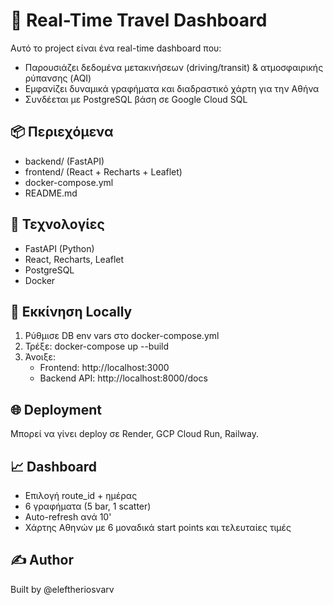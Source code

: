 # 🚀 Real-Time Travel Dashboard

Αυτό το project είναι ένα real-time dashboard που:
- Παρουσιάζει δεδομένα μετακινήσεων (driving/transit) & ατμοσφαιρικής ρύπανσης (AQI)
- Εμφανίζει δυναμικά γραφήματα και διαδραστικό χάρτη για την Αθήνα
- Συνδέεται με PostgreSQL βάση σε Google Cloud SQL

## 📦 Περιεχόμενα

- backend/ (FastAPI)
- frontend/ (React + Recharts + Leaflet)
- docker-compose.yml
- README.md

## 🧰 Τεχνολογίες
- FastAPI (Python)
- React, Recharts, Leaflet
- PostgreSQL
- Docker

## 🧪 Εκκίνηση Locally
1. Ρύθμισε DB env vars στο docker-compose.yml
2. Τρέξε:
    docker-compose up --build
3. Άνοιξε:
    - Frontend: http://localhost:3000
    - Backend API: http://localhost:8000/docs

## 🌐 Deployment
Μπορεί να γίνει deploy σε Render, GCP Cloud Run, Railway.

## 📈 Dashboard
- Επιλογή route_id + ημέρας
- 6 γραφήματα (5 bar, 1 scatter)
- Auto-refresh ανά 10'
- Χάρτης Αθηνών με 6 μοναδικά start points και τελευταίες τιμές

## ✍️ Author
Built by @eleftheriosvarv
